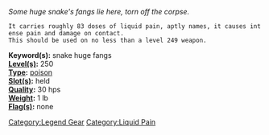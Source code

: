 *Some huge snake's fangs lie here, torn off the corpse.*

`It carries roughly 83 doses of liquid pain, aptly names, it causes intense pain and damage on contact.`  
`This should be used on no less than a level 249 weapon.`

**Keyword(s):** snake huge fangs  
**[Level(s)](Object_Level "wikilink"):** 250  
**[Type](:Category:_Object_Types "wikilink"):**
[poison](:Category:_Poisons "wikilink")  
**[Slot(s)](Object_Slots "wikilink"):** held  
**[Quality](Object_Quality "wikilink"):** 30 hps  
**[Weight](Object_Weight "wikilink"):** 1 lb  
**[Flag(s)](:Category:_Object_Flags "wikilink"):** none  

[Category:Legend Gear](Category:Legend_Gear "wikilink") [Category:Liquid
Pain](Category:Liquid_Pain "wikilink")
